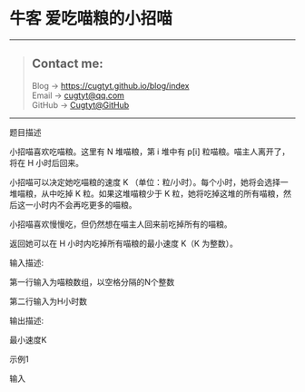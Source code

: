 # 牛客 爱吃喵粮的小招喵

---
> ## Contact me:
> Blog -> <https://cugtyt.github.io/blog/index>  
> Email -> <cugtyt@qq.com>  
> GitHub -> [Cugtyt@GitHub](https://github.com/Cugtyt)

---

题目描述

小招喵喜欢吃喵粮。这里有 N 堆喵粮，第 i 堆中有 p[i] 粒喵粮。喵主人离开了，将在 H 小时后回来。

小招喵可以决定她吃喵粮的速度 K （单位：粒/小时）。每个小时，她将会选择一堆喵粮，从中吃掉 K 粒。如果这堆喵粮少于 K 粒，她将吃掉这堆的所有喵粮，然后这一小时内不会再吃更多的喵粮。  

小招喵喜欢慢慢吃，但仍然想在喵主人回来前吃掉所有的喵粮。

返回她可以在 H 小时内吃掉所有喵粮的最小速度 K（K 为整数）。

输入描述:

第一行输入为喵粮数组，以空格分隔的N个整数

第二行输入为H小时数

输出描述:

最小速度K

示例1

输入
```
3 6 7 11
8
```
输出
```
4
```

优化方向，二分找合适的K

``` python
import sys
lines = sys.stdin.readlines()

def solve(foods, H, K):
    count = 0
    for f in foods:
        a, b = divmod(f, K)
        count += a
        if b:
            count += 1
        #print('solve' + str(f) + str(count))
    return count <= H

foods = list(map(int, lines[0].strip().split()))
H = int(lines[1].strip())
a, b = divmod(sum(foods), H)
start = a + 1 if b else a
flag = False
for k in range(start, max(foods) + 1):
    if solve(foods, H, k):
        flag = True
        print(k)
        break
        
        
if not flag:
    print(0)
```
